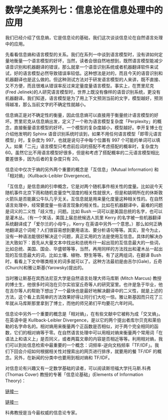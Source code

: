 # 数学之美系列七：信息论在信息处理中的应用

我们已经介绍了信息熵，它是信息论的基础，我们这次谈谈信息论在自然语言处理中的应用。

先看看信息熵和语言模型的关系。我们在系列一中谈到语言模型时，没有讲如何定量地衡量一个语言模型的好坏，当然，读者会很自然地想到，既然语言模型能减少语音识别和机器翻译的错误，那么就拿一个语音识别系统或者机器翻译软件来试试，好的语言模型必然导致错误率较低。这种想法是对的，而且今天的语音识别和机器翻译也是这么做的。但这种测试方法对于研发语言模型的人来讲，既不直接、又不方便，而且很难从错误率反过来定量度量语言模型。事实上，在贾里尼克(Fred Jelinek)的人研究语言模型时，世界上既没有像样的语音识别系统，更没有机器翻译。我们知道，语言模型是为了用上下文预测当前的文字，模型越好，预测得越准，那么当前文字的不确定性就越小。

信息熵正是对不确定性的衡量，因此信息熵可以直接用于衡量统计语言模型的好坏。贾里尼克从信息熵出发，定义了一个称为语言模型复杂度「Perplexity」的概念，直接衡量语言模型的好坏。一个模型的复杂度越小，模型越好。李开复博士在介绍他发明的 Sphinx 语音识别系统时谈到，如果不用任何语言模型「即零元语言模型」时，复杂度为 997，也就是说句子中每个位置有 997 个可能的单词可以填入。如果「二元」语言模型只考虑前后词的搭配不考虑搭配的概率时，复杂度为 60。虽然它比不用语言模型好很多，但是和考虑了搭配概率的二元语言模型相比要差很多，因为后者的复杂度只有 20。

信息论中仅次于熵的另外两个重要的概念是「互信息」（Mutual Information) 和「相对熵」（Kullback-Leibler Divergence)。

「互信息」是信息熵的引申概念，它是对两个随机事件相关性的度量。比如说今天随机事件北京下雨和随机变量空气湿度的相关性就很大，但是和姚明所在的休斯敦火箭队是否能赢公牛队几乎无关。互信息就是用来量化度量这种相关性的。在自然语言处理中，经常要度量一些语言现象的相关性。比如在机器翻译中，最难的问题是词义的二义性「歧义性」问题。比如 Bush 一词可以是美国总统的名字，也可以是灌木丛。（有一个笑话，美国上届总统候选人凯里 Kerry 的名字被一些机器翻译系统翻译成了「爱尔兰的小母牛」，Kerry 在英语中另外一个意思。）那么如何正确地翻译这个词呢？人们很容易想到要用语法、要分析语句等等。其实，至今为止，没有一种语法能很好解决这个问题，真正实用的方法是使用互信息。具体的解决办法大致如下：首先从大量文本中找出和总统布什一起出现的互信息最大的一些词，比如总统、美国、国会、华盛顿等等，当然，再用同样的方法找出和灌木丛一起出现的互信息最大的词，比如土壤、植物、野生等等。有了这两组词，在翻译 Bush 时，看看上下文中哪类相关的词多就可以了。这种方法最初是由吉尔(Gale)，丘奇(Church)和雅让斯基(Yarowsky)提出的。

当时雅让斯基在宾西法尼亚大学是自然语言处理大师马库斯 (Mitch Marcus) 教授的博士生，他很多时间泡在贝尔实验室丘奇等人的研究室里。也许是急于毕业，他在吉尔等人的帮助下想出了一个最快也是最好地解决翻译中的二义性，就是上述的方法，这个看上去简单的方法效果好得让同行们大吃一惊。雅让斯基因而只花了三年就从马库斯那里拿到了博士，而他的师兄弟们平均要花六年时间。

信息论中另外一个重要的概念是「相对熵」，在有些文献中它被称为成「交叉熵」。在英语中是 Kullback-Leibler Divergence，是以它的两个提出者库尔贝克和莱伯勒的名字命名的。相对熵用来衡量两个正函数是否相似，对于两个完全相同的函数，它们的相对熵等于零。在自然语言处理中可以用相对熵来衡量两个常用词「在语法上和语义上」是否同义，或者两篇文章的内容是否相近等等。利用相对熵，我们可以到处信息检索中最重要的一个概念：词频率-逆向文档频率「TF/IDF」。我们下回会介绍如何根据相关性对搜索出的网页进行排序，就要用的餐 TF/IDF 的概念。另外，在新闻的分类中也要用到相对熵和 TF/IDF。

对信息论有兴趣又有一定数学基础的读者，可以阅读斯坦福大学托马斯.科弗 (Thomas Cover) 教授的专著「信息论基础」(Elements of Information Theory)：

[链接一](http://www.amazon.com/gp/product/0471062596/ref=nosim/103-7880775-7782209?n=283155)

[链接一](http://www.cnforyou.com/query/bookdetail1.asp?viBookCode=17909)

科弗教授是当今最权威的信息论专家。




